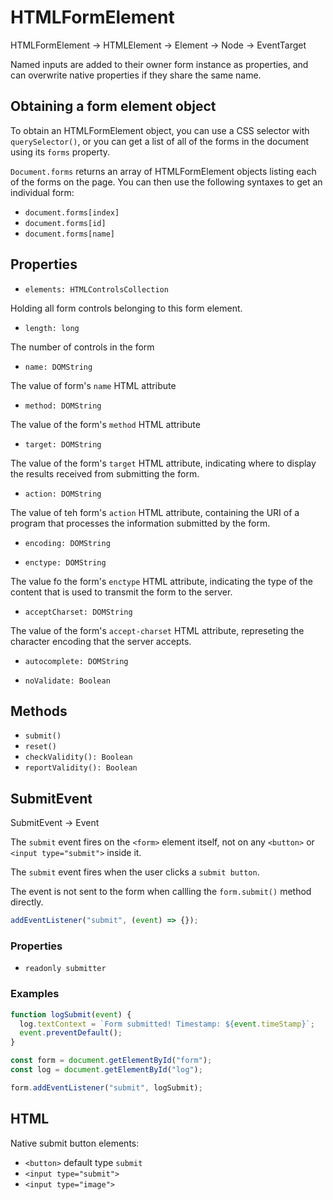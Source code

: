 # HTMLFormElement

HTMLFormElement -> HTMLElement -> Element -> Node -> EventTarget

Named inputs are added to their owner form instance as properties, and can overwrite native properties if they share the same name.

## Obtaining a form element object

To obtain an HTMLFormElement object, you can use a CSS selector with `querySelector()`, or you can get a list of all of the forms in the document using its `forms` property.

`Document.forms` returns an array of HTMLFormElement objects listing each of the forms on the page. You can then use the following syntaxes to get an individual form:

* `document.forms[index]`
* `document.forms[id]`
* `document.forms[name]`

## Properties

* `elements: HTMLControlsCollection`

Holding all form controls belonging to this form element.

* `length: long`

The number of controls in the form

* `name: DOMString`

The value of form's `name` HTML attribute

* `method: DOMString`

The value of the form's `method` HTML attribute

* `target: DOMString`

The value of the form's `target` HTML attribute, indicating where to display the results received from submitting the form.

* `action: DOMString`

The value of teh form's `action` HTML attribute, containing the URI of a program that processes the information submitted by the form.

* `encoding: DOMString`

* `enctype: DOMString`

The value fo the form's `enctype` HTML attribute, indicating the type of the content that is used to transmit the form to the server.

* `acceptCharset: DOMString`

The value of the form's `accept-charset` HTML attribute, represeting the character encoding that the server accepts.

* `autocomplete: DOMString`

* `noValidate: Boolean`

## Methods

* `submit()`
* `reset()`
* `checkValidity(): Boolean`
* `reportValidity(): Boolean`

## SubmitEvent

SubmitEvent -> Event

The `submit` event fires on the `<form>` element itself, not on any `<button>` or `<input type="submit">` inside it.

The `submit` event fires when the user clicks a `submit button`.

The event is not sent to the form when callling the `form.submit()` method directly.

```js
addEventListener("submit", (event) => {});
```

### Properties

* `readonly submitter`

### Examples

```js
function logSubmit(event) {
  log.textContext = `Form submitted! Timestamp: ${event.timeStamp}`;
  event.preventDefault();
}

const form = document.getElementById("form");
const log = document.getElementById("log");

form.addEventListener("submit", logSubmit);
```

## HTML

Native submit button elements:

* `<button>` default type `submit`
* `<input type="submit">`
* `<input type="image">`

